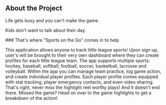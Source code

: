 ## About the Project

<p>Life gets busy and you can't make the game.</p>
<p>Kids don't want to talk about their day.</p>
### That's where "Sports on the Go" comes in to help
<p>This application allows anyone to track little league sports! Upon sign up, user's will be brought to their very own dashboard where they can create profiles for each little league team. The app supports multiple sports: hockey, baseball, softball, football, soccer, basketball, lacrosse and volleyball. Within the app you can manage team practice, log game action, and create individual player profiles. Each player profile comes equipped with stat tracking, player emergency contacts, and even video sharing. That's right, never miss the highlight reel worthy plays! And it doesn't end there. Missed the game? Head on over to the game highlights to get a breakdown of the action!</p>
